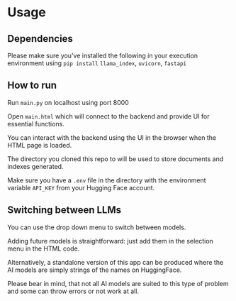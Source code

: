 # Usage

## Dependencies

Please make sure you've installed the following in your execution environment using `pip install`
`llama_index`, `uvicorn`, `fastapi`

## How to run

Run `main.py` on localhost using port 8000

Open `main.html` which will connect to the backend and provide UI for essential functions.

You can interact with the backend using the UI in the browser when the HTML page is loaded.

The directory you cloned this repo to will be used to store documents and indexes generated.

Make sure you have a `.env` file in the directory with the environment variable `API_KEY` from your Hugging Face account.

## Switching between LLMs

You can use the drop down menu to switch between models.

Adding future models is straightforward: just add them in the selection menu in the HTML code.

Alternatively, a standalone version of this app can be produced where the AI models are simply strings of the names on HuggingFace.

Please bear in mind, that not all AI models are suited to this type of problem and some can throw errors or not work at all.


